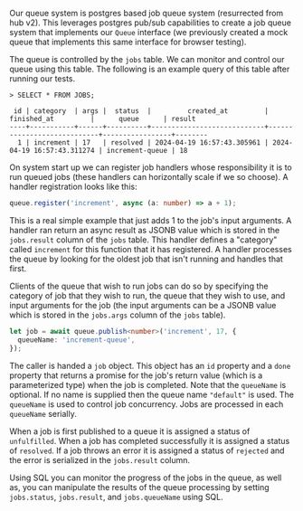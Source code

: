 Our queue system is postgres based job queue system (resurrected from hub v2). This leverages postgres pub/sub capabilities to create a job queue system that implements our `Queue` interface (we previously created a mock queue that implements this same interface for browser testing).

The queue is controlled by the `jobs` table. We can monitor and control our queue using this table. The following is an example query of this table after running our tests. 

```
> SELECT * FROM JOBS;
 
 id | category  | args |  status  |         created_at         |        finished_at         |      queue      | result 
----+-----------+------+----------+----------------------------+----------------------------+-----------------+--------
  1 | increment | 17   | resolved | 2024-04-19 16:57:43.305961 | 2024-04-19 16:57:43.311274 | increment-queue | 18
```

On system start up we can register job handlers whose responsibility it is to run queued jobs (these handlers can horizontally scale if we so choose). A handler registration looks like this:
```ts
queue.register('increment', async (a: number) => a + 1);
```
This is a real simple example that just adds 1 to the job's input arguments. A handler ran return an async result as JSONB value which is stored in the `jobs.result` column of the `jobs` table. This handler defines  a "category" called `increment` for this function that it has registered. A handler processes the queue by looking for the oldest job that isn't running and handles that first.

Clients of the queue that wish to run jobs can do so by specifying the category of job that they wish to run, the queue that they wish to use, and input arguments for the job (the input arguments can be a JSONB value which is stored in the `jobs.args` column of the `jobs` table).
```ts
let job = await queue.publish<number>('increment', 17, {
  queueName: 'increment-queue',
});
```
The caller is handed a `job` object. This object has an `id` property and a `done` property that returns a promise for the job's return value (which is a parameterized type) when the job is completed. Note that the `queueName` is optional. If no name is supplied then the queue name `"default"` is used. The `queueName` is used to control job concurrency. Jobs are processed in each `queueName` serially.

When a job is first published to a queue it is assigned a status of `unfulfilled`. When a job has completed successfully it is assigned a status of `resolved`. If a job throws an error it is assigned a status of `rejected` and the error is serialized in the `jobs.result` column. 

Using SQL you can monitor the progress of the jobs in the queue, as well as, you can manipulate the results of the queue processing by setting `jobs.status`, `jobs.result`, and `jobs.queueName` using SQL. 